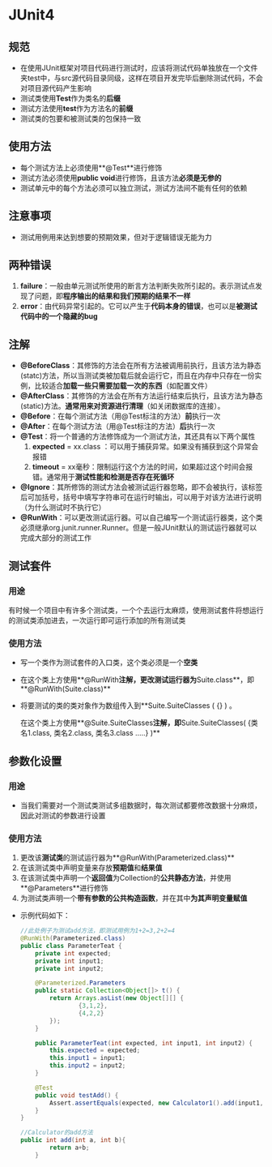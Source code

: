 # JUnit4

## 规范

- 在使用JUnit框架对项目代码进行测试时，应该将测试代码单独放在一个文件夹test中，与src源代码目录同级，这样在项目开发完毕后删除测试代码，不会对项目源代码产生影响
- 测试类使用**Test**作为类名的**后缀**
- 测试方法使用**test**作为方法名的**前缀**
- 测试类的包要和被测试类的包保持一致 

## 使用方法

- 每个测试方法上必须使用**@Test**进行修饰
- 测试方法必须使用**public void**进行修饰，且该方法**必须是无参的**
- 测试单元中的每个方法必须可以独立测试，测试方法间不能有任何的依赖

## 注意事项

- 测试用例用来达到想要的预期效果，但对于逻辑错误无能为力

## 两种错误

1. **failure**：一般由单元测试所使用的断言方法判断失败所引起的。表示测试点发现了问题，即**程序输出的结果和我们预期的结果不一样**
2. **error**：由代码异常引起的。它可以产生于**代码本身的错误**，也可以是**被测试代码中的一个隐藏的bug**

## 注解

- **@BeforeClass**：其修饰的方法会在所有方法被调用前执行，且该方法为静态(statc)方法，所以当测试类被加载后就会运行它，而且在内存中只存在一份实例，比较适合**加载一些只需要加载一次的东西**（如配置文件）
- **@AfterClass**：其修饰的方法会在所有方法运行结束后执行，且该方法为静态(static)方法。**通常用来对资源进行清理**（如关闭数据库的连接）。
- **@Before**：在每个测试方法（用@Test标注的方法）**前**执行一次
- **@After**：在每个测试方法（用@Test标注的方法）**后**执行一次
- **@Test**：将一个普通的方法修饰成为一个测试方法，其还具有以下两个属性
  1. **expected** = xx.class ：可以用于捕获异常。如果没有捕获到这个异常会报错
  2. **timeout** = xx毫秒：限制运行这个方法的时间，如果超过这个时间会报错。通常用于**测试性能和检测是否存在死循环**
- **@Ignore**：其所修饰的测试方法会被测试运行器忽略，即不会被执行，该标签后可加括号，括号中填写字符串可在运行时输出，可以用于对该方法进行说明（为什么测试时不执行它）
- **@RunWith**：可以更改测试运行器。可以自己编写一个测试运行器类，这个类必须继承org.junit.runner.Runner。但是一般JUnit默认的测试运行器就可以完成大部分的测试工作

## 测试套件

### 用途

有时候一个项目中有许多个测试类，一个个去运行太麻烦，使用测试套件将想运行的测试类添加进去，一次运行即可运行添加的所有测试类

### 使用方法

- 写一个类作为测试套件的入口类，这个类必须是一个**空类**

- 在这个类上方使用**@RunWith**注解，更改测试运行器为**Suite.class**，即**@RunWith(Suite.class)**

- 将要测试的类的类对象作为数组传入到**Suite.SuiteClasses ( {} ) 。

  在这个类上方使用**@Suite.SuiteClasses**注解，即**Suite.SuiteClasses( {类名1.class, 类名2.class, 类名3.class .....} )**

## 参数化设置

### 用途

- 当我们需要对一个测试类测试多组数据时，每次测试都要修改数据十分麻烦，因此对测试的参数进行设置

### 使用方法

1. 更改该**测试类**的测试运行器为**@RunWith(Parameterized.class)**
2. 在该测试类中声明变量来存放**预期值**和**结果值**
3. 在该测试类中声明一个**返回值**为Collection的**公共静态方法**，并使用**@Parameters**进行修饰
4. 为测试类声明一个**带有参数的公共构造函数**，并在其中**为其声明变量赋值**

- 示例代码如下：

  ```java
  //此处例子为测试add方法，即测试用例为1+2=3,2+2=4
  @RunWith(Parameterized.class)
  public class ParameterTeat {
      private int expected;
      private int input1;
      private int input2;
  
      @Parameterized.Parameters
      public static Collection<Object[]> t() {
          return Arrays.asList(new Object[][] {
                  {3,1,2},
                  {4,2,2}
          });
      }
  
      public ParameterTeat(int expected, int input1, int input2) {
          this.expected = expected;
          this.input1 = input1;
          this.input2 = input2;
      }
  
      @Test
      public void testAdd() {
          Assert.assertEquals(expected, new Calculator1().add(input1, input2));
      }
  }
  
  //Calculator的add方法
  public int add(int a, int b){
          return a+b;
      }
  ```

  